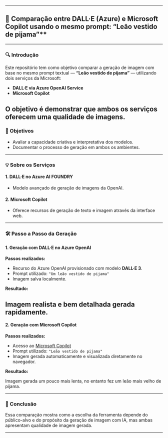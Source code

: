 
---

## 📌 Comparação entre DALL·E (Azure) e Microsoft Copilot usando o mesmo prompt: “Leão vestido de pijama”**

---

### 🔍 Introdução

Este repositório tem como objetivo comparar a geração de imagem com base no mesmo prompt textual — **“Leão vestido de pijama”** — utilizando dois serviços da Microsoft:

- **DALL·E via Azure OpenAI Service**
- **Microsoft Copilot**

O objetivo é demonstrar que ambos os serviços oferecem uma qualidade de imagens.
---

### 🎯 Objetivos

- Avaliar a capacidade criativa e interpretativa dos modelos.
- Documentar o processo de geração em ambos os ambientes.

---

### 💡 Sobre os Serviços

#### **1. DALL·E no Azure AI FOUNDRY**

- Modelo avançado de geração de imagens da OpenAI.

#### **2. Microsoft Copilot**

- Oferece recursos de geração de texto e imagem através da interface web.

---

### 🛠️ Passo a Passo da Geração

#### **1. Geração com DALL·E no Azure OpenAI**

**Passos realizados:**

- Recurso do Azure OpenAI provisionado com modelo **DALL·E 3**.
- Prompt utilizado: `"Um leão vestido de pijama"`
- Imagem salva localmente.



**Resultado:**  

Imagem realista e bem detalhada gerada rapidamente.
---

#### **2. Geração com Microsoft Copilot**

**Passos realizados:**
- Acesso ao [Microsoft Copilot](https://copilot.microsoft.com/)
- Prompt utilizado: `"Leão vestido de pijama"`  
- Imagem gerada automaticamente e visualizada diretamente no navegador.

**Resultado:**  

Imagem gerada um pouco mais lenta, no entanto fez um leão mais velho de pijama. 

---

### 📌 Conclusão

Essa comparação mostra como a escolha da ferramenta depende do público-alvo e do propósito da geração de imagem com IA, mas ambas apresentam qualidade de imagem gerada.

---

